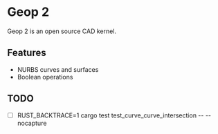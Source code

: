 # Geop 2

Geop 2 is an open source CAD kernel.

## Features

- NURBS curves and surfaces
- Boolean operations

## TODO

- [ ] RUST_BACKTRACE=1 cargo test test_curve_curve_intersection -- --nocapture
